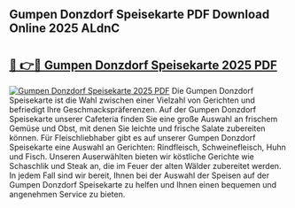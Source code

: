 ## Gumpen Donzdorf Speisekarte PDF Download Online 2025 ALdnC

# <h2><a href="http://gc7pmmy.nevu.top/?p=Gumpen+Donzdorf+Speisekarte">🔗 👉🔴 Gumpen Donzdorf Speisekarte 2025 PDF</a></h2>

[![Gumpen Donzdorf Speisekarte 2025 PDF](https://i.imgur.com/dBaPXMq.png)](http://gc7pmmy.nevu.top/?p=Gumpen+Donzdorf+Speisekarte)
Die Gumpen Donzdorf Speisekarte ist die Wahl zwischen einer Vielzahl von Gerichten und befriedigt Ihre Geschmackspräferenzen. Auf der Gumpen Donzdorf Speisekarte unserer Cafeteria finden Sie eine große Auswahl an frischem Gemüse und Obst, mit denen Sie leichte und frische Salate zubereiten können. Für Fleischliebhaber gibt es auf unserer Gumpen Donzdorf Speisekarte eine Auswahl an Gerichten: Rindfleisch, Schweinefleisch, Huhn und Fisch. Unseren Auserwählten bieten wir köstliche Gerichte wie Schaschlik und Steak an, die im Feuer der alten Wälder zubereitet werden. In jedem Fall sind wir bereit, Ihnen bei der Auswahl der Speisen auf der Gumpen Donzdorf Speisekarte zu helfen und Ihnen einen bequemen und angenehmen Service zu bieten.
